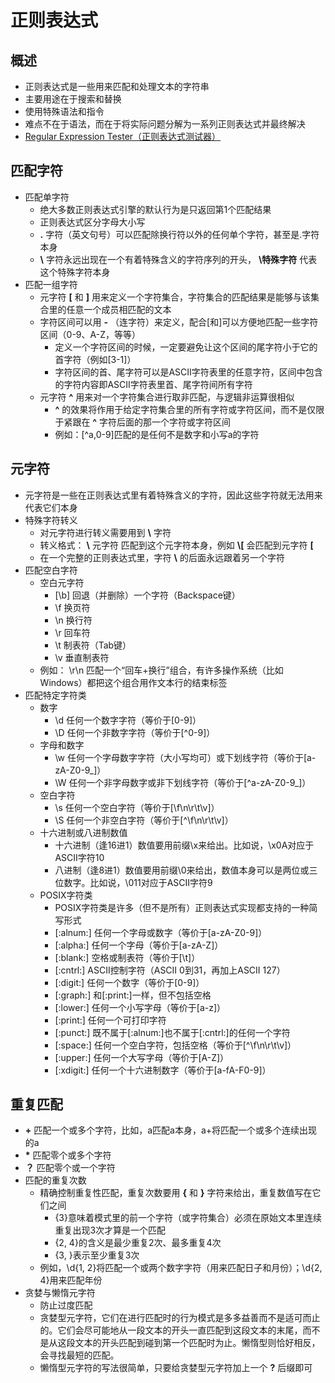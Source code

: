 # 正则表达式
## 概述
- 正则表达式是一些用来匹配和处理文本的字符串
- 主要用途在于搜索和替换
- 使用特殊语法和指令
- 难点不在于语法，而在于将实际问题分解为一系列正则表达式并最终解决
- [Regular Expression Tester（正则表达式测试器）](http://www.forta.com/books/0672325667/)

## 匹配字符
- 匹配单字符
  - 绝大多数正则表达式引擎的默认行为是只返回第1个匹配结果
  - 正则表达式区分字母大小写
  - **.** 字符（英文句号）可以匹配除换行符以外的任何单个字符，甚至是.字符本身
  - **\\** 字符永远出现在一个有着特殊含义的字符序列的开头， **\特殊字符** 代表这个特殊字符本身
- 匹配一组字符
  - 元字符 **[** 和 **]** 用来定义一个字符集合，字符集合的匹配结果是能够与该集合里的任意一个成员相匹配的文本
  - 字符区间可以用 **-** （连字符）来定义，配合[和]可以方便地匹配一些字符区间（0-9、A-Z，等等）
    - 定义一个字符区间的时候，一定要避免让这个区间的尾字符小于它的首字符（例如[3-1]）
    - 字符区间的首、尾字符可以是ASCII字符表里的任意字符，区间中包含的字符内容即ASCII字符表里首、尾字符间所有字符
  - 元字符 **^** 用来对一个字符集合进行取非匹配，与逻辑非运算很相似
    - **^** 的效果将作用于给定字符集合里的所有字符或字符区间，而不是仅限于紧跟在 **^** 字符后面的那一个字符或字符区间
    - 例如：[^a,0-9]匹配的是任何不是数字和小写a的字符

## 元字符
- 元字符是一些在正则表达式里有着特殊含义的字符，因此这些字符就无法用来代表它们本身
- 特殊字符转义
  - 对元字符进行转义需要用到 **\\** 字符
  - 转义格式： **\\** 元字符 匹配到这个元字符本身，例如 **\\[** 会匹配到元字符 **[**
  - 在一个完整的正则表达式里，字符 **\\** 的后面永远跟着另一个字符
- 匹配空白字符
  - 空白元字符
    - [\b]	回退（并删除）一个字符（Backspace键）
    - \f	  换页符
    - \n	  换行符
    - \r	  回车符
    - \t	  制表符（Tab键）
    - \v	  垂直制表符
  - 例如： \r\n 匹配一个“回车+换行”组合，有许多操作系统（比如Windows）都把这个组合用作文本行的结束标签
- 匹配特定字符类
  - 数字
    - \d    任何一个数字字符（等价于[0-9]）
    - \D    任何一个非数字字符（等价于[^0-9]）
  - 字母和数字
    - \w    任何一个字母数字字符（大小写均可）或下划线字符（等价于[a-zA-Z0-9_]）
    - \W    任何一个非字母数字或非下划线字符（等价于[^a-zA-Z0-9_]）
  - 空白字符
    - \s    任何一个空白字符（等价于[\f\n\r\t\v]）
    - \S    任何一个非空白字符（等价于[^\f\n\r\t\v]）
  - 十六进制或八进制数值
    - 十六进制（逢16进1）数值要用前缀\x来给出。比如说，\x0A对应于ASCII字符10
    - 八进制（逢8进1）数值要用前缀\0来给出，数值本身可以是两位或三位数字。比如说，\011对应于ASCII字符9
  - POSIX字符类
    - POSIX字符类是许多（但不是所有）正则表达式实现都支持的一种简写形式
    - [:alnum:]	  任何一个字母或数字（等价于[a-zA-Z0-9]）
    - [:alpha:]	  任何一个字母（等价于[a-zA-Z]）
    - [:blank:]	  空格或制表符（等价于[\t]）
    - [:cntrl:]	  ASCII控制字符（ASCII 0到31，再加上ASCII 127）
    - [:digit:]	  任何一个数字（等价于[0-9]）
    - [:graph:]	  和[:print:]一样，但不包括空格
    - [:lower:]	  任何一个小写字母（等价于[a-z]）
    - [:print:]	  任何一个可打印字符
    - [:punct:]	  既不属于[:alnum:]也不属于[:cntrl:]的任何一个字符
    - [:space:]	  任何一个空白字符，包括空格（等价于[^\f\n\r\t\v]）
    - [:upper:]	  任何一个大写字母（等价于[A-Z]）
    - [:xdigit:]	任何一个十六进制数字（等价于[a-fA-F0-9]）

## 重复匹配
- **+** 匹配一个或多个字符，比如，a匹配a本身，a+将匹配一个或多个连续出现的a
- **\*** 匹配零个或多个字符
- **？** 匹配零个或一个字符
- 匹配的重复次数
  - 精确控制重复性匹配，重复次数要用 **{** 和 **}** 字符来给出，重复数值写在它们之间
    - {3}意味着模式里的前一个字符（或字符集合）必须在原始文本里连续重复出现3次才算是一个匹配
    - {2, 4}的含义是最少重复2次、最多重复4次
    - {3, }表示至少重复3次
  - 例如，\d{1, 2}将匹配一个或两个数字字符（用来匹配日子和月份）；\d{2, 4}用来匹配年份
- 贪婪与懒惰元字符
  - 防止过度匹配
  - 贪婪型元字符，它们在进行匹配时的行为模式是多多益善而不是适可而止的。它们会尽可能地从一段文本的开头一直匹配到这段文本的末尾，而不是从这段文本的开头匹配到碰到第一个匹配时为止。懒惰型则恰好相反，会寻找最短的匹配。
  - 懒惰型元字符的写法很简单，只要给贪婪型元字符加上一个 **?** 后缀即可
